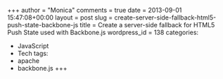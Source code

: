 +++
author = "Monica"
comments = true
date = 2013-09-01 15:47:08+00:00
layout = post
slug = create-server-side-fallback-html5-push-state-backbone-js
title = Create a server-side fallback for HTML5 Push State used with Backbone.js
wordpress_id = 138
categories:
- JavaScript
- Tech
tags:
- apache
- backbone.js
+++

